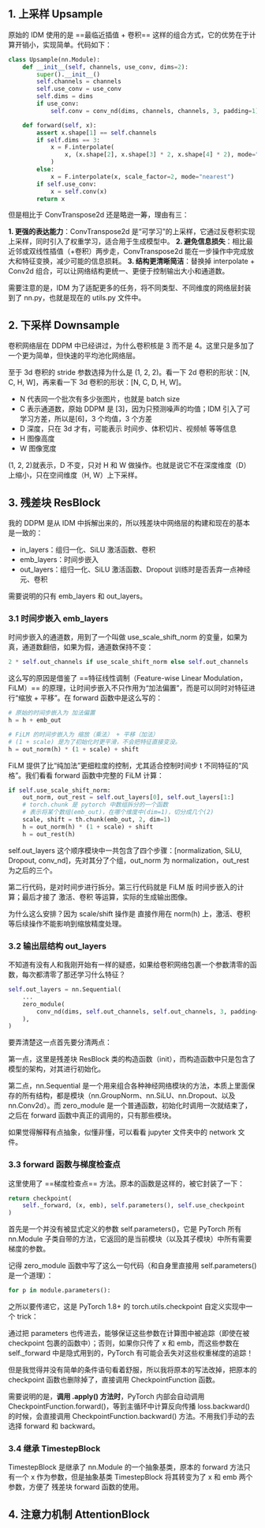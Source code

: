 ## 1. 上采样 Upsample

原始的 IDM 使用的是 ==最临近插值 + 卷积== 这样的组合方式，它的优势在于计算开销小，实现简单。代码如下：

```py
class Upsample(nn.Module):
    def __init__(self, channels, use_conv, dims=2):
        super().__init__()
        self.channels = channels
        self.use_conv = use_conv
        self.dims = dims
        if use_conv:
            self.conv = conv_nd(dims, channels, channels, 3, padding=1)

    def forward(self, x):
        assert x.shape[1] == self.channels
        if self.dims == 3:
            x = F.interpolate(
                x, (x.shape[2], x.shape[3] * 2, x.shape[4] * 2), mode="nearest"
            )
        else:
            x = F.interpolate(x, scale_factor=2, mode="nearest")
        if self.use_conv:
            x = self.conv(x)
        return x
```

但是相比于 ConvTranspose2d 还是略逊一筹，理由有三：

**1. 更强的表达能力**：ConvTranspose2d 是“可学习”的上采样，它通过反卷积实现上采样，同时引入了权重学习，适合用于生成模型中。
**2. 避免信息损失**：相比最近邻或双线性插值（+卷积）两步走，ConvTranspose2d 能在一步操作中完成放大和特征变换，减少可能的信息损耗。
**3. 结构更清晰简洁**：替换掉 interpolate + Conv2d 组合，可以让网络结构更统一、更便于控制输出大小和通道数。

需要注意的是，IDM 为了适配更多的任务，将不同类型、不同维度的网络层封装到了 nn.py，也就是现在的 utils.py 文件中。

## 2. 下采样 Downsample

卷积网络层在 DDPM 中已经讲过，为什么卷积核是 3 而不是 4。这里只是多加了一个更为简单，但快速的平均池化网络层。

至于 3d 卷积的 stride 参数选择为什么是 (1, 2, 2)。看一下 2d 卷积的形状：[N, C, H, W]，再来看一下 3d 卷积的形状：[N, C, D, H, W]。

- N 代表同一个批次有多少张图片，也就是 batch size
- C 表示通道数，原始 DDPM 是 [3]，因为只预测噪声的均值；IDM 引入了可学习方差，所以是[6]，3 个均值，3 个方差
- D 深度，只在 3d 才有，可能表示 时间步、体积切片、视频帧 等等信息
- H 图像高度
- W 图像宽度

(1, 2, 2)就表示，D 不变，只对 H 和 W 做操作。也就是说它不在深度维度（D）上缩小，只在空间维度（H, W）上下采样。

## 3. 残差块 ResBlock

我的 DDPM 是从 IDM 中拆解出来的，所以残差块中网络层的构建和现在的基本是一致的：

- in_layers：组归一化、SiLU 激活函数、卷积
- emb_layers：时间步嵌入
- out_layers：组归一化、SiLU 激活函数、Dropout 训练时是否丢弃一点神经元、卷积

需要说明的只有 emb_layers 和 out_layers。

### 3.1 时间步嵌入 emb_layers

时间步嵌入的通道数，用到了一个叫做 use_scale_shift_norm 的变量，如果为真，通道数翻倍，如果为假，通道数保持不变：

```py
2 * self.out_channels if use_scale_shift_norm else self.out_channels
```

这么写的原因是借鉴了 ==特征线性调制（Feature-wise Linear Modulation，FiLM）== 的原理，让时间步嵌入不只作用为“加法偏置”，而是可以同时对特征进行“缩放 + 平移”。在 forward 函数中是这么写的：

```py
# 原始的时间步嵌入为 加法偏置
h = h + emb_out

# FiLM 的时间步嵌入为 缩放（乘法） + 平移（加法）
# (1 + scale) 是为了初始化时更平滑，不会把特征直接变没。
h = out_norm(h) * (1 + scale) + shift
```

FiLM 提供了比“纯加法”更细粒度的控制，尤其适合控制时间步 t 不同特征的“风格”。我们看看 forward 函数中完整的 FiLM 计算：

```py
if self.use_scale_shift_norm:
    out_norm, out_rest = self.out_layers[0], self.out_layers[1:]
    # torch.chunk 是 pytorch 中数组拆分的一个函数
    # 表示将某个数组(emb_out)，在哪个维度中(dim=1)，切分成几个(2)
    scale, shift = th.chunk(emb_out, 2, dim=1)
    h = out_norm(h) * (1 + scale) + shift
    h = out_rest(h)
```

self.out_layers 这个顺序模块中一共包含了四个步骤：[normalization, SiLU, Dropout, conv_nd]，先对其分了个组，out_norm 为 normalization，out_rest 为之后的三个。

第二行代码，是对时间步进行拆分。第三行代码就是 FiLM 版 时间步嵌入的计算；最后才接了 激活、卷积 等运算，实际的生成输出图像。

为什么这么安排？因为 scale/shift 操作是 直接作用在 norm(h) 上，激活、卷积等后续操作不能影响到缩放精度处理。

### 3.2 输出层结构 out_layers

不知道有没有人和我刚开始有一样的疑惑，如果给卷积网络包裹一个参数清零的函数，每次都清零了那还学习什么特征？

```py
self.out_layers = nn.Sequential(
    ...
    zero_module(
        conv_nd(dims, self.out_channels, self.out_channels, 3, padding=1)
    ),
)
```

要弄清楚这一点首先要分清两点：

第一点，这里是残差块 ResBlock 类的构造函数（init），而构造函数中只是包含了模型的架构，对其进行初始化。

第二点，nn.Sequential 是一个用来组合各种神经网络模块的方法，本质上里面保存的所有结构，都是模块（nn.GroupNorm、nn.SiLU、nn.Dropout、以及 nn.Conv2d）。而 zero_module 是一个普通函数，初始化时调用一次就结束了，之后在 forward 函数中真正的调用的，只有那些模块。

如果觉得解释有点抽象，似懂非懂，可以看看 jupyter 文件夹中的 network 文件。

### 3.3 forward 函数与梯度检查点

这里使用了 ==梯度检查点== 方法。原本的函数是这样的，被它封装了一下：

```py
return checkpoint(
    self._forward, (x, emb), self.parameters(), self.use_checkpoint
)
```

首先是一个并没有被显式定义的参数 self.parameters()，它是 PyTorch 所有 nn.Module 子类自带的方法，它返回的是当前模块（以及其子模块）中所有需要梯度的参数。

记得 zero_module 函数中写了这么一句代码（和自身里直接用 self.parameters() 是一个道理）：

```py
for p in module.parameters():
```

之所以要传递它，这是 PyTorch 1.8+ 的 torch.utils.checkpoint 自定义实现中一个 trick：

通过把 parameters 也传进去，能够保证这些参数在计算图中被追踪（即使在被 checkpoint 包裹的函数中）；否则，如果你只传了 x 和 emb，而这些参数在 self.\_forward 中是隐式用到的，PyTorch 有可能会丢失对这些权重梯度的追踪！

但是我觉得并没有简单的条件语句看着舒服，所以我将原本的写法改掉，把原本的 checkpoint 函数也删除掉了，直接调用 CheckpointFunction 函数。

需要说明的是，**调用 .apply() 方法时**，PyTorch 内部会自动调用 CheckpointFunction.forward()，等到主循环中计算反向传播 loss.backward() 的时候，会直接调用 CheckpointFunction.backward() 方法。不用我们手动的去选择 forward 和 backward。

### 3.4 继承 TimestepBlock

TimestepBlock 是继承了 nn.Module 的一个抽象基类，原本的 forward 方法只有一个 x 作为参数，但是抽象基类 TimestepBlock 将其转变为了 x 和 emb 两个参数，方便了 残差块 forward 函数的使用。

## 4. 注意力机制 AttentionBlock
